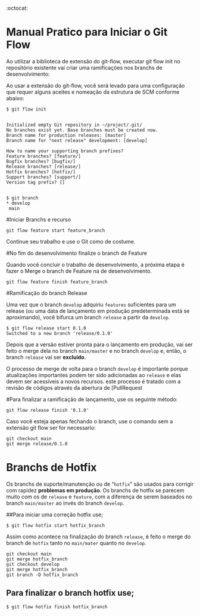 :octocat:
# Manual Pratico para Iniciar o Git Flow 


Ao utilizar a biblioteca de extensão do git-flow, executar git flow init no repositório existente vai criar uma ramificações nos branchs de desenvolvimento:

Ao usar a extensão do git-flow, você será levado para uma configuração que requer alguns aceites e nomeação da estrutura de SCM conforme abaixo:


```
$ git flow init


Initialized empty Git repository in ~/project/.git/
No branches exist yet. Base branches must be created now.
Branch name for production releases: [master]
Branch name for "next release" development: [develop]

How to name your supporting branch prefixes?
Feature branches? [feature/]
Bugfix branches? [bugfix/]
Release branches? [release/]
Hotfix branches? [hotfix/]
Support branches? [support/]
Version tag prefix? []


$ git branch
* develop
 main
```

#Iniciar Branchs e recurso

`git flow feature start feature_branch`

Continue seu trabalho e use o Git como de costume.

#No fim do desenvolvimento finalize o branch  de Feature

Quando você concluir o trabalho de desenvolvimento, a próxima etapa é fazer o Merge o branch de Feature na de desenvolvimento.

`git flow feature finish feature_branch`

#Ramificação do branch Release

Uma vez que o branch `develop` adquiriu `features` suficientes para um release (ou uma data de lançamento em produção predeterminada está se aproximando), você bifurca um branch `release` a partir da `develop`. 


```
$ git flow release start 0.1.0
Switched to a new branch 'release/0.1.0'
```
Depois que a versão estiver pronta para o lançamento em produção, vai ser feito o merge dela no branch `main/master` e no branch `develop` e, então, o branch `release` vai ser **excluído**.

O processo de merge de volta para o branch `develop` é importante porque atualizações importantes podem ter sido adicionadas ao `release` e elas devem ser acessíveis a novos recursos.
 este processo é tratado com a revisão de códigos através da abertura de [PullRequest

#Para finalizar a ramificação de lançamento, use os seguinte método:

`git flow release finish '0.1.0'`

Caso você esteja apenas fechando o branch, use o comando sem a extensão git flow ser for necessario:


```
git checkout main
git merge release/0.1.0
```

# Branchs de Hotfix

Os branchs de suporte/manutenção ou de “`hotfix`” são usados para corrigir com rapidez ****problemas** em produção**. Os branchs de hotfix se parecem muito com os de `release` e `feature`, com a diferença de serem baseados no branch `main/master` ao invés do branch `develop`.

##Para iniciar uma correção hotfix use;

`$ git flow hotfix start hotfix_branch`

Assim como acontece na finalização do branch `release`, é feito o merge do branch de `hotfix` tanto no `main/mater` quanto no `develop`.


```
git checkout main
git merge hotfix_branch
git checkout develop
git merge hotfix_branch
git branch -D hotfix_branch
```
## Para finalizar o branch hotfix use;

`$ git flow hotfix finish hotfix_branch`




